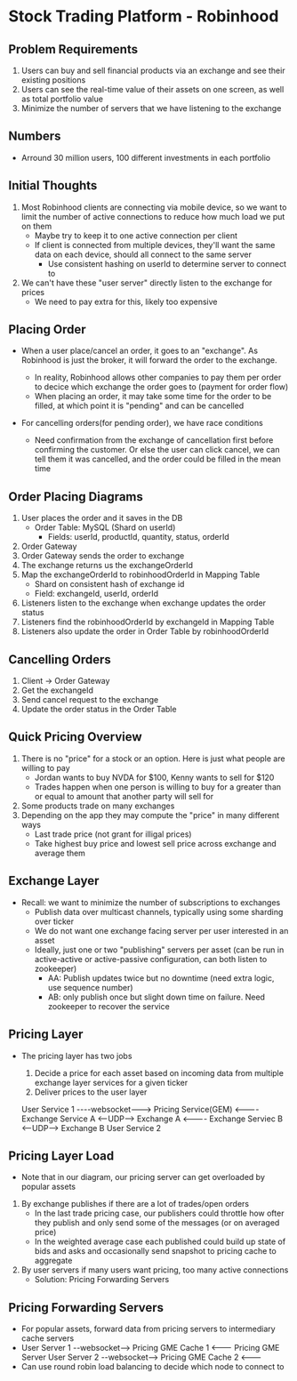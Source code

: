 # Stock Trading Platform - Robinhood

## Problem Requirements
1. Users can buy and sell financial products via an exchange and see their existing positions
2. Users can see the real-time value of their assets on one screen, as well as total portfolio value
3. Minimize the number of servers that we have listening to the exchange

## Numbers
- Arround 30 million users, 100 different investments in each portfolio

## Initial Thoughts
1. Most Robinhood clients are connecting via mobile device, so we want to limit the number of active connections to reduce how much load we put on them
    - Maybe try to keep it to one active connection per client
    - If client is connected from multiple devices, they'll want the same data on each device, should all connect to the same server
        - Use consistent hashing on userId to determine server to connect to
2. We can't have these "user server" directly listen to the exchange for prices
    - We need to pay extra for this, likely too expensive

## Placing Order 
- When a user place/cancel an order, it goes to an "exchange". As Robinhood is just the broker, it will forward the order to the exchange.
    - In reality, Robinhood allows other companies to pay them per order to decice which exchange the order goes to (payment for order flow)
    - When placing an order, it may take some time for the order to be filled, at which point it is "pending" and can be cancelled

- For cancelling orders(for pending order), we have race conditions
    - Need confirmation from the exchange of cancellation first before confirming the customer. Or else the user can click cancel, we can tell them it was cancelled, and the order could be filled in the mean time

## Order Placing Diagrams
1. User places the order and it saves in the DB
    - Order Table: MySQL (Shard on userId)
        - Fields: userId, productId, quantity, status, orderId
2. Order Gateway
3. Order Gateway sends the order to exchange
4. The exchange returns us the exchangeOrderId
5. Map the exchangeOrderId to robinhoodOrderId in Mapping Table
    - Shard on consistent hash of exchange id
    - Field: exchangeId, userId, orderId
6. Listeners listen to the exchange when exchange updates the order status
7. Listeners find the robinhoodOrderId by exchangeId in Mapping Table
8. Listeners also update the order in Order Table by robinhoodOrderId

## Cancelling Orders
1. Client -> Order Gateway
2. Get the exchangeId
3. Send cancel request to the exchange
4. Update the order status in the Order Table

## Quick Pricing Overview
1. There is no "price" for a stock or an option. Here is just what people are willing to pay
    - Jordan wants to buy NVDA for $100, Kenny wants to sell for $120
    - Trades happen when one person is willing to buy for a greater than or equal to amount that another party will sell for
2. Some products trade on many exchanges
3. Depending on the app they may compute the "price" in many different ways
    - Last trade price (not grant for illigal prices)
    - Take highest buy price and lowest sell price across exchange and average them

## Exchange Layer
- Recall: we want to minimize the number of subscriptions to exchanges
    - Publish data over multicast channels, typically using some sharding over ticker
    - We do not want one exchange facing server per user interested in an asset
    - Ideally, just one or two "publishing" servers per asset (can be run in active-active or active-passive configuration, can both listen to zookeeper)
        - AA: Publish updates twice but no downtime (need extra logic, use sequence number)
        - AB: only publish once but slight down time on failure. Need zookeeper to recover the service

## Pricing Layer
- The pricing layer has two jobs
    1. Decide a price for each asset based on incoming data from multiple exchange layer services for a given ticker
    2. Deliver prices to the user layer

    User Service 1 ----websocket---> Pricing Service(GEM) <---- Exchange Service A <--UDP--> Exchange A
                                                         <---- Exchange Serviec B <--UDP--> Exchange B
    User Service 2                    

## Pricing Layer Load
- Note that in our diagram, our pricing server can get overloaded by popular assets
1. By exchange publishes if there are a lot of trades/open orders
    - In the last trade pricing case, our publishers could throttle how ofter they publish and only send some of the messages (or on averaged price)
    - In the weighted average case each published could build up state of bids and asks and occasionally send snapshot to pricing cache to aggregate
2. By user servers if many users want pricing, too many active connections
    - Solution: Pricing Forwarding Servers

## Pricing Forwarding Servers
- For popular assets, forward data from pricing servers to intermediary cache servers
- User Server 1 --websocket--> Pricing GME Cache 1 <--- Pricing GME Server
  User Server 2 --websocket--> Pricing GME Cache 2 <--- 
- Can use round robin load balancing to decide which node to connect to







